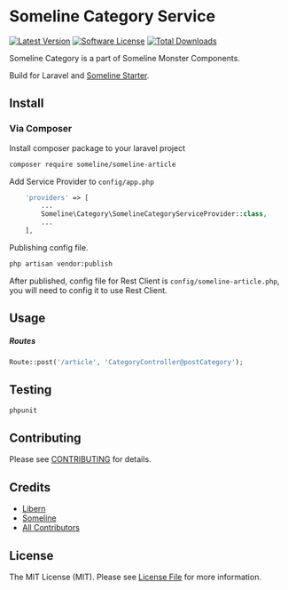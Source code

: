 # Someline Category Service

[![Latest Version](https://img.shields.io/github/release/someline/someline-article.svg?style=flat-square)](https://github.com/someline/someline-article/releases)
[![Software License](https://img.shields.io/badge/license-MIT-brightgreen.svg?style=flat-square)](LICENSE.md)
[![Total Downloads](https://img.shields.io/packagist/dt/someline/someline-article.svg?style=flat-square)](https://packagist.org/packages/someline/someline-article)

Someline Category is a part of Someline Monster Components. 

Build for Laravel and [Someline Starter](https://starter.someline.com). 

## Install

### Via Composer

Install composer package to your laravel project

``` bash
composer require someline/someline-article
```

Add Service Provider to `config/app.php`

``` php
    'providers' => [
        ...
        Someline\Category\SomelineCategoryServiceProvider::class,
        ...
    ],
```

Publishing config file. 

``` bash
php artisan vendor:publish
```

After published, config file for Rest Client is `config/someline-article.php`, you will need to config it to use Rest Client.

## Usage

##### Routes

``` php
Route::post('/article', 'CategoryController@postCategory');
```

## Testing

``` bash
phpunit
```

## Contributing

Please see [CONTRIBUTING](https://github.com/someline/someline-article/blob/master/CONTRIBUTING.md) for details.

## Credits

- [Libern](https://github.com/libern)
- [Someline](https://github.com/someline)
- [All Contributors](https://github.com/someline/someline-article/contributors)

## License

The MIT License (MIT). Please see [License File](LICENSE.md) for more information.
